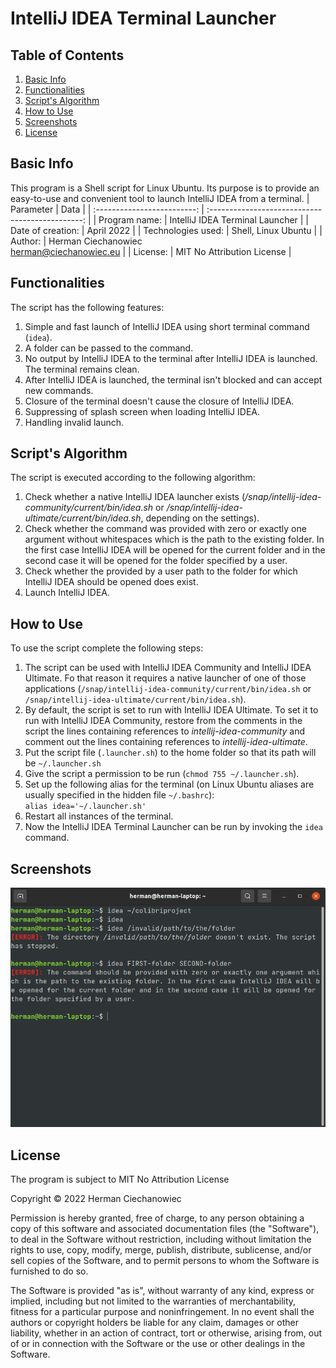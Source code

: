 # IntelliJ IDEA Terminal Launcher

## Table of Contents
1. [Basic Info](#Basic-Info)
2. [Functionalities](#Functionalities)
3. [Script's Algorithm](#Scripts-Algorithm)
4. [How to Use](#How-to-Use)
5. [Screenshots](#Screenshots)
6. [License](#License)

## Basic Info
This program is a Shell script for Linux Ubuntu. Its purpose is to provide
an easy-to-use and convenient tool to launch IntelliJ IDEA from a terminal.
| Parameter                   | Data                                             |
| :-------------------------: | :----------------------------------------------: |
| Program name:               | IntelliJ IDEA Terminal Launcher                  |
| Date of creation:           | April 2022                                       |
| Technologies used:          | Shell, Linux Ubuntu                              |
| Author:                     | Herman Ciechanowiec <br/> herman@ciechanowiec.eu |
| License:                    | MIT No Attribution License                       |

## Functionalities
The script has the following features:
1. Simple and fast launch of IntelliJ IDEA using short terminal command (`idea`).
2. A folder can be passed to the command.
3. No output by IntelliJ IDEA to the terminal after IntelliJ IDEA is launched. The terminal remains clean.
4. After IntelliJ IDEA is launched, the terminal isn't blocked and can accept new commands.
5. Closure of the terminal doesn't cause the closure of IntelliJ IDEA.
6. Suppressing of splash screen when loading IntelliJ IDEA.
7. Handling invalid launch.

## Script's Algorithm
The script is executed according to the following algorithm:
1. Check whether a native IntelliJ IDEA launcher exists (_/snap/intellij-idea-community/current/bin/idea.sh_ or _/snap/intellij-idea-ultimate/current/bin/idea.sh_, depending on the settings).
2. Check whether the command was provided with zero or exactly one argument without whitespaces which is the path to the existing folder. In the first case IntelliJ IDEA will be opened for the current folder and in the second case it will be opened for the folder specified by a user.
3. Check whether the provided by a user path to the folder for which IntelliJ IDEA should be opened does exist.
4. Launch IntelliJ IDEA.

## How to Use
To use the script complete the following steps:
1. The script can be used with IntelliJ IDEA Community and IntelliJ IDEA Ultimate. Fo that reason it requires a native launcher of one of those applications (`/snap/intellij-idea-community/current/bin/idea.sh` or `/snap/intellij-idea-ultimate/current/bin/idea.sh`).
2. By default, the script is set to run with IntelliJ IDEA Ultimate. To set it to run with IntelliJ IDEA Community, restore from the comments in the script the lines containing references to _intellij-idea-community_ and comment out the lines containing references to _intellij-idea-ultimate_.
3. Put the script file (`.launcher.sh`) to the home folder so that its path will be `~/.launcher.sh`
4. Give the script a permission to be run (`chmod 755 ~/.launcher.sh`).
5. Set up the following alias for the terminal (on Linux Ubuntu aliases are usually specified in the hidden file `~/.bashrc`):<br>
`alias idea='~/.launcher.sh'`
6. Restart all instances of the terminal.
7. Now the IntelliJ IDEA Terminal Launcher can be run by invoking the `idea` command.

## Screenshots
<kbd><img src="presentation/1.png"></kbd><br/>

## License
The program is subject to MIT No Attribution License

Copyright © 2022 Herman Ciechanowiec

Permission is hereby granted, free of charge, to any person obtaining a copy of this
software and associated documentation files (the "Software"), to deal in the Software
without restriction, including without limitation the rights to use, copy, modify,
merge, publish, distribute, sublicense, and/or sell copies of the Software, and to
permit persons to whom the Software is furnished to do so.

The Software is provided "as is", without warranty of any kind, express or implied,
including but not limited to the warranties of merchantability, fitness for a
particular purpose and noninfringement. In no event shall the authors or copyright
holders be liable for any claim, damages or other liability, whether in an action
of contract, tort or otherwise, arising from, out of or in connection with the
Software or the use or other dealings in the Software.
